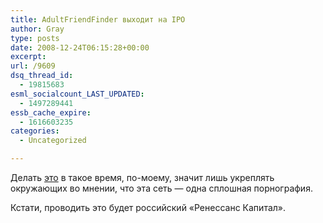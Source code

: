 ```yaml
---
title: AdultFriendFinder выходит на IPO
author: Gray
type: posts
date: 2008-12-24T06:15:28+00:00
excerpt:
url: /9609
dsq_thread_id:
  - 19815683
esml_socialcount_LAST_UPDATED:
  - 1497289441
essb_cache_expire:
  - 1616603235
categories:
  - Uncategorized

---
```








Делать <a href="http://www.techcrunch.com/2008/12/23/adult-friendfinder-files-to-go-public/" target="_blank">это</a> в такое время, по-моему, значит лишь укреплять окружающих во мнении, что эта сеть &#8212; одна сплошная порнография.

Кстати, проводить это будет российский &#171;Ренессанс Капитал&#187;.